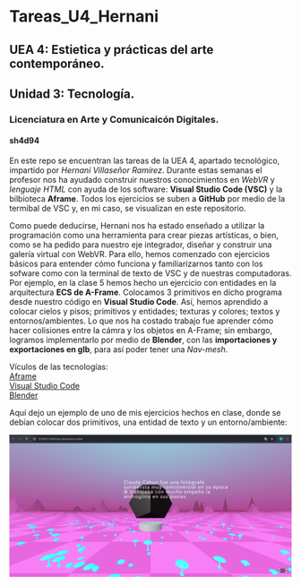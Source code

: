 # Tareas_U4_Hernani
## UEA 4: Estietica y prácticas del arte contemporáneo.
## Unidad 3: Tecnología.
### Licenciatura en Arte y Comunicaicón Digitales.
#### sh4d94  

En este repo se encuentran las tareas de la UEA 4, apartado tecnológico, impartido por _Hernani Villaseñor Ramírez_. Durante estas semanas el profesor nos ha ayudado construir nuestros conocimientos en _WebVR_ y _lenguaje HTML_ con ayuda de los software: **Visual Studio Code (VSC)** y la bilbioteca **Aframe**. Todos los ejercicios se suben a **GitHub** por medio de la termibal de VSC y, en mi caso, se visualizan en este repositorio.

Como puede deducirse, Hernani nos ha estado enseñado a utilizar la programación como una herramienta para crear piezas artísticas, o bien, como se ha pedido para nuestro eje integrador, diseñar y construir una galería virtual con WebVR. Para ello, hemos comenzado con ejercicios básicos para entender cómo funciona y familiarizarnos tanto con los sofware como con la terminal de texto de VSC y de nuestras computadoras. Por ejemplo, en la clase 5 hemos hecho un ejercicio con entidades en la arquitectura **ECS de A-Frame**. Colocamos 3 primitivos en dicho programa desde nuestro código en **Visual Studio Code**. Así, hemos aprendido a colocar cielos y pisos; primitivos y entidades; texturas y colores; textos y entornos/ambientes. Lo que nos ha costado trabajo fue aprender cómo hacer colisiones entre la cámra y los objetos en A-Frame; sin embargo, logramos implementarlo por medio de **Blender**, con las **importaciones y exportaciones en glb**, para así poder tener una _Nav-mesh_.  

Vículos de las tecnologías:  
[Aframe](https://aframe.io/)  
[Visual Studio Code](https://code.visualstudio.com/)  
[Blender](https://www.blender.org/)  

Aquí dejo un ejemplo de uno de mis ejercicios hechos en clase, donde se debían colocar dos primitivos, una entidad de texto y un entorno/ambiente:  

![Ejercicio de enetorno/ambiente en A-Frame](/hola_html/assets/ejemploparaREADME.png "Entorno")